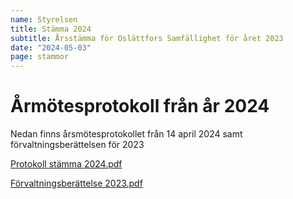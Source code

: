 ```yaml
---
name: Styrelsen
title: Stämma 2024
subtitle: Årsstämma för Oslättfors Samfällighet för året 2023
date: "2024-05-03"
page: stammor
---
```


# Årmötesprotokoll från år 2024

Nedan finns årsmötesprotokollet från 14 april 2024 samt förvaltningsberättelsen för 2023

<a href="/assets/files/Protokoll stämma 2024.pdf" target="_blank" class="btn btn-outline-dark"><i class="fa fa-file-pdf fa-xl"></i> Protokoll stämma 2024.pdf</a>

<a href="/assets/files/Förvaltningsberättelse Osl 2023.pdf" target="_blank" class="btn btn-outline-dark"><i class="fa fa-file-pdf fa-xl"></i> Förvaltningsberättelse 2023.pdf</a>